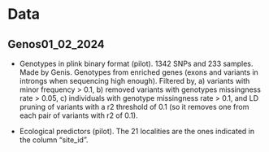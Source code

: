 # Data
## Genos01_02_2024

- Genotypes in plink binary format (pilot). 1342 SNPs and 233 samples.  Made by Genis. Genotypes from enriched genes (exons and variants in introngs when sequencing high enough). Filtered by, a) variants with minor frequency > 0.1, b) removed variants with genotypes missingness rate > 0.05, c) individuals with genotype missingness rate > 0.1, and LD pruning of variants with a r2 threshold of 0.1 (so it removes one from each pair of variants with r2 of 0.1).

- Ecological predictors (pilot). The 21 localities are the ones indicated in the column “site_id”. 

